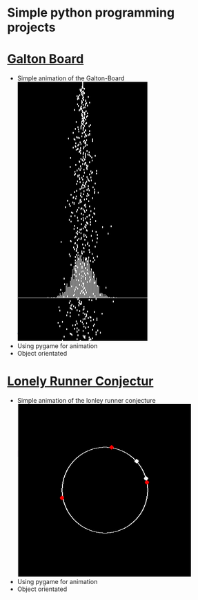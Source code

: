 # Simple python programming projects

# [Galton Board](https://github.com/Timokko/GaltonBoard/blob/master/GaltonBoard.py)
* Simple animation of the Galton-Board      ![](/images/galton.png)
* Using pygame for animation
* Object orientated 




# [Lonely Runner Conjectur](https://github.com/TimoKropp/LonelyRunner/blob/master/lonely_runner.py)
* Simple animation of the lonley runner conjecture      ![](/images/lonely_runner.png)
* Using pygame for animation
* Object orientated 

